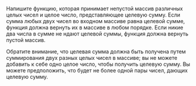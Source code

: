 Напишите функцию, которая принимает непустой массив различных целых чисел и целое число, представляющее целевую сумму. Если сумма любых двух чисел во входном массиве равна целевой сумме, функция должна вернуть их в массиве в любом порядке. Если никие два числа в сумме не ндают целевой суммы, функция должна вернуть пустой массив.

Обратите внимание, что целевая сумма должна быть получена путем суммирования двух разных целых чисел в массиве; вы не можете добавить  к себе одно целое число, чтобы получить целевую сумму.
Вы можете предположить, что будет не более одной пары чисел, дающих целевую сумму.